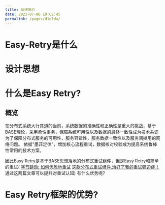 ```yaml
---
title: 系统简介
date: 2023-07-06 19:02:45
permalink: /pages/d1d1da/
---
```

# Easy-Retry是什么

# 设计思想

# 什么是Easy Retry?

## 概览
在分布式系统大行其道的当前，系统数据的准确性和正确性是重大的挑战，基于BASE理论，采用柔性事务，保障系统可用性以及数据的最终一致性成为技术共识
为了保障分布式服务的可用性，服务容错性，服务数据一致性以及服务间掉用的网络问题。 依据"墨菲定律"，增加核心流程重试，数据核对校验成为提高系统鲁棒性常用的技术方案。

因此Easy Retry是基于BASE思想落地的分布式重试组件，但是Easy Retry和简单的重试(
[字节跳动: 如何优雅地重试](https://juejin.cn/post/6914091859463634951)
[这款分布式重试组件,治好了我的重试强迫症！](https://juejin.cn/post/7249607108043145274) 通过这两篇文章可以提升对重试认知) 有什么优势呢?


# Easy Retry框架的优势?


